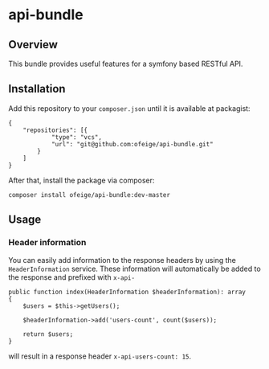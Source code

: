 # api-bundle

## Overview
This bundle provides useful features for a symfony based RESTful API.

## Installation
Add this repository to your `composer.json` until it is available at packagist:
```
{
    "repositories": [{
            "type": "vcs",
            "url": "git@github.com:ofeige/api-bundle.git"
        }
    ]
}
```

After that, install the package via composer:
```
composer install ofeige/api-bundle:dev-master
```

## Usage
### Header information
You can easily add information to the response headers by using the `HeaderInformation` service. These information will automatically be added to the response and prefixed with `x-api-`
```
public function index(HeaderInformation $headerInformation): array
{
    $users = $this->getUsers();
    
    $headerInformation->add('users-count', count($users));

    return $users;
}
```
will result in a response header `x-api-users-count: 15`.
